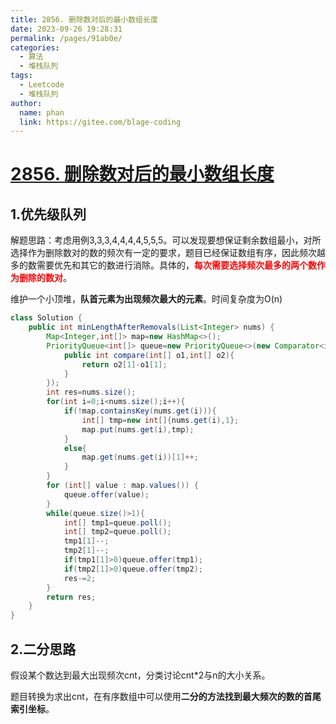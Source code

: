 ```yaml
---
title: 2856. 删除数对后的最小数组长度
date: 2023-09-26 19:28:31
permalink: /pages/91ab0e/
categories:
  - 算法
  - 堆栈队列
tags:
  - Leetcode
  - 堆栈队列
author: 
  name: phan
  link: https://gitee.com/blage-coding
---
```

# [2856. 删除数对后的最小数组长度](https://leetcode.cn/problems/minimum-array-length-after-pair-removals/)

## 1.优先级队列

解题思路：考虑用例3,3,3,4,4,4,4,5,5,5。可以发现要想保证剩余数组最小，对所选择作为删除数对的数的频次有一定的要求，题目已经保证数组有序，因此频次越多的数需要优先和其它的数进行消除。具体的，<font color="red">**每次需要选择频次最多的两个数作为删除的数对**</font>。

维护一个小顶堆，**队首元素为出现频次最大的元素**。时间复杂度为O(n)

```java
class Solution {
    public int minLengthAfterRemovals(List<Integer> nums) {
        Map<Integer,int[]> map=new HashMap<>();
        PriorityQueue<int[]> queue=new PriorityQueue<>(new Comparator<int[]>(){
            public int compare(int[] o1,int[] o2){
                return o2[1]-o1[1];
            }
        });
        int res=nums.size();
        for(int i=0;i<nums.size();i++){
            if(!map.containsKey(nums.get(i))){
                int[] tmp=new int[]{nums.get(i),1};
                map.put(nums.get(i),tmp);
            }
            else{
                map.get(nums.get(i))[1]++;
            }
        }
        for (int[] value : map.values()) {
            queue.offer(value);
        }
        while(queue.size()>1){
            int[] tmp1=queue.poll();
            int[] tmp2=queue.poll();
            tmp1[1]--;
            tmp2[1]--;
            if(tmp1[1]>0)queue.offer(tmp1);
            if(tmp2[1]>0)queue.offer(tmp2);
            res-=2;
        }
        return res;
    }
}
```

## 2.二分思路

假设某个数达到最大出现频次cnt，分类讨论cnt*2与n的大小关系。

题目转换为求出cnt，在有序数组中可以使用**二分的方法找到最大频次的数的首尾索引坐标**。